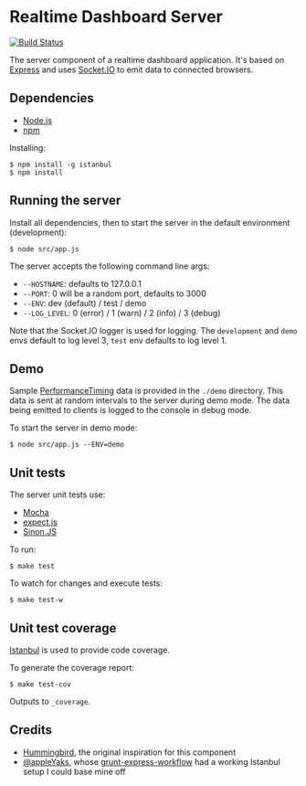 # Realtime Dashboard Server

[![Build Status](https://travis-ci.org/tanem/realtime-dashboard-server.png?branch=master)](https://travis-ci.org/tanem/realtime-dashboard-server)

The server component of a realtime dashboard application. It's based on [Express](http://expressjs.com/) and uses [Socket.IO](http://socket.io/) to emit data to connected browsers.

## Dependencies

 * [Node.js](http://nodejs.org/)
 * [npm](https://npmjs.org/)
 
Installing:
    
    $ npm install -g istanbul
    $ npm install

## Running the server

Install all dependencies, then to start the server in the default environment (development):

    $ node src/app.js

The server accepts the following command line args:
 
 * `--HOSTNAME`: defaults to 127.0.0.1
 * `--PORT`: 0 will be a random port, defaults to 3000
 * `--ENV`: dev (default) / test / demo
 * `--LOG_LEVEL`: 0 (error) / 1 (warn) / 2 (info) / 3 (debug)

Note that the Socket.IO logger is used for logging. The `development` and `demo` envs default to log level 3, `test` env defaults to log level 1.

## Demo

Sample [PerformanceTiming](https://dvcs.w3.org/hg/webperf/raw-file/tip/specs/NavigationTiming/Overview.html) data is provided in the `./demo` directory. This data is sent at random intervals to the server during demo mode. The data being emitted to clients is logged to the console in debug mode.

To start the server in demo mode:

    $ node src/app.js --ENV=demo

## Unit tests

The server unit tests use:

 * [Mocha](http://visionmedia.github.io/mocha/)
 * [expect.js](https://github.com/LearnBoost/expect.js)
 * [Sinon.JS](http://sinonjs.org/)

To run:

    $ make test

To watch for changes and execute tests:

    $ make test-w

## Unit test coverage

[Istanbul](https://github.com/gotwarlost/istanbul) is used to provide code coverage.

To generate the coverage report:

    $ make test-cov

Outputs to `_coverage`.
    
## Credits

 * [Hummingbird](http://hummingbirdstats.com/), the original inspiration for this component
 * [@appleYaks](https://github.com/appleYaks), whose [grunt-express-workflow](https://github.com/appleYaks/grunt-express-workflow) had a working Istanbul setup I could base mine off
